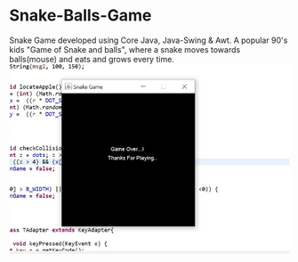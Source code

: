 # Snake-Balls-Game
Snake Game developed using Core Java, Java-Swing &amp; Awt. 
A popular 90's kids "Game of Snake and balls", where a snake moves towards balls(mouse) and eats and grows every time.
<img src="gameOver.JPG">
